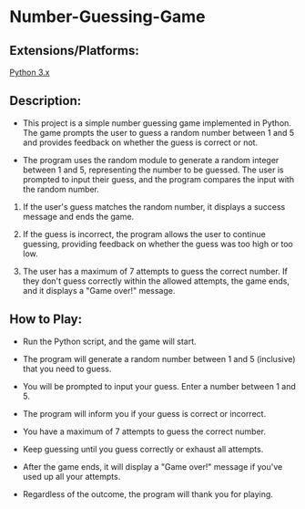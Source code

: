 # Number-Guessing-Game

## Extensions/Platforms:
[Python 3.x](https://www.python.org/downloads/)

## Description:

- This project is a simple number guessing game implemented in Python. The game prompts the user to guess a random number between 1 and 5 and provides feedback on whether the guess is correct or not.

- The program uses the random module to generate a random integer between 1 and 5, representing the number to be guessed. The user is prompted to input their guess, and the program compares the input with the random number.

1. If the user's guess matches the random number, it displays a success message and ends the game.
  
2. If the guess is incorrect, the program allows the user to continue guessing, providing feedback on whether the guess was too high or too low.
  
3. The user has a maximum of 7 attempts to guess the correct number. If they don't guess correctly within the allowed attempts, the game ends, and it displays a "Game over!" message.

## How to Play:

- Run the Python script, and the game will start.

- The program will generate a random number between 1 and 5 (inclusive) that you need to guess.

- You will be prompted to input your guess. Enter a number between 1 and 5.

- The program will inform you if your guess is correct or incorrect.

- You have a maximum of 7 attempts to guess the correct number.

- Keep guessing until you guess correctly or exhaust all attempts.

- After the game ends, it will display a "Game over!" message if you've used up all your attempts.

- Regardless of the outcome, the program will thank you for playing.
